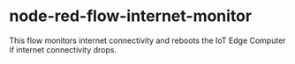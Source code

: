 # node-red-flow-internet-monitor
This flow monitors internet connectivity and reboots the IoT Edge Computer if internet connectivity drops.
